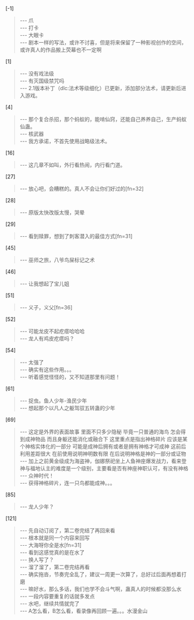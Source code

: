 
[-1] 
>--- 爪<br>
>--- 打卡<br>
>--- 大眼卡<br>
>--- 剧本一样的写法，或许不讨喜，但是将来保留了一种影视创作的空间，或许真人的作品搬上荧幕也不一定啊<br>

[1] 
>--- 没有戏法级<br>
>--- 有灭国级禁咒吗<br>
>--- 2.1版本补丁（dlc:法术等级细化）已更新，添加部分法术，请更新后进入游戏。<br>

[4] 
>--- 那个复合杀招，那个蚂蚁的，能啃仙窍，还能自己养养自己，生产蚂蚁仙蛊。<br>
>--- 核武器<br>
>--- 我方承诺，不首先使用战略级法术。<br>

[16] 
>--- 这几章不如叫，外行看热闹，内行看门道。<br>

[27] 
>--- 放心吧，会糟糕的。真人不会让你们好过的[fn=32]<br>

[28] 
>--- 原版太快改版太慢，哭晕<br>

[29] 
>--- 看到赎罪，想到了刺客潜入的最佳方式[fn=31]<br>

[45] 
>--- 巫师之旅，八爷鸟屎标记之术<br>

[46] 
>--- 让我想起了宝儿姐<br>

[51] 
>--- 义子，义父[fn=36]<br>

[52] 
>--- 可能龙皮不起疙瘩哈哈哈<br>
>--- 龙人有鸡皮疙瘩吗？<br>

[54] 
>--- 太强了<br>
>--- 确实有这些作用。。。<br>
>--- 听着感觉怪怪的，又不知道那里有问题！<br>

[61] 
>--- 捉虫。鱼人少年-渔民少年<br>
>--- 想起那个以凡人之躯驾驭五转蛊的少年<br>

[69] 
>--- 这定是外界的表面故事  里面不只多少隐秘   毕竟一只普通的海鸟  怎会得到成神物品  而且身躯还能消化或融合下   这里重点是指出神格碎片   应该是某个神格实体化的一部分  可能是成神后拥有或者是拥有神格才可成神  这前后利用差距很大   在前使用说明神明数有限  在后说明神格是神的一部分或证物<br>
>--- 加上之前黄金级成为海盗神，伽娜祭祀坐上人鱼神座爆发战力，看来登神与福地认主的难度是一个级别，主要看是否有神座神职认可，有没有神格<br>
>--- 众神时代！<br>
>--- 获得神格碎片，连一只鸟都能成神。。。<br>

[85] 
>--- 龙人少年？<br>

[121] 
>--- 先自动订阅了，第二卷完结了再回来看<br>
>--- 根本就是同一个内容来回写<br>
>--- 大海呀你全是水[fn=31]<br>
>--- 看到这感觉真的是在水了<br>
>--- 换人写了？<br>
>--- 溜了溜了，第二卷完结再看<br>
>--- 确实拖沓，节奏完全乱了，建议一周更一次算了，总好过后面再想着打磨<br>
>--- 嘛好水，那么多话，我们也学不会斗气啊，蛊真人的时候都没那么水<br>
>--- 一段内容要重复的话就多发点<br>
>--- 水吧，继续共情就完了<br>
>--- A怎么看，B怎么看，看录像再回顾一遍。。。水漫金山<br>
